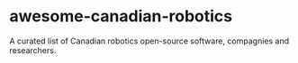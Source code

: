 # awesome-canadian-robotics
A curated list of Canadian robotics open-source software, compagnies and researchers.
